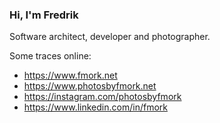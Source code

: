 ### Hi, I'm Fredrik

Software architect, developer and photographer.

Some traces online:

- <https://www.fmork.net>
- <https://www.photosbyfmork.net>
- <https://instagram.com/photosbyfmork>
- <https://www.linkedin.com/in/fmork>
